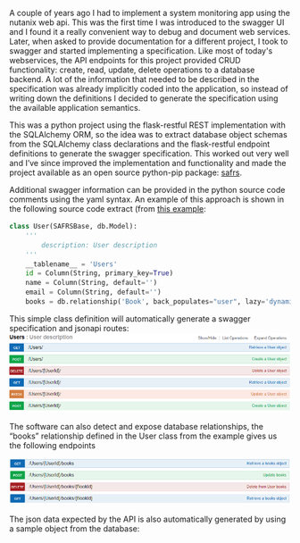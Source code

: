 A couple of years ago I had to implement a system monitoring app using the nutanix web api. This was the first time I was introduced to the swagger UI and I found it a really convenient way to debug and document web services.
Later, when asked to provide documentation for a different project, I took to swagger and started implementing a specification. Like most of today's webservices, the API endpoints for this project provided CRUD functionality: create, read, update, delete operations to a database backend.
A lot of the information that needed to be described in the specification was already implicitly coded into the application, so instead of writing down the definitions I decided to generate the specification using the available application semantics.

This was a python project using the flask-restful REST implementation with the SQLAlchemy ORM, so the idea was to extract database object schemas from the SQLAlchemy class declarations and the flask-restful endpoint definitions to generate the swagger specification.
This worked out very well and I’ve since improved the implementation and functionality and made the project available as an open source python-pip package: [safrs](https://github.com/thomaxxl/safrs).


Additional swagger information can be provided in the python source code comments using the yaml syntax. An example of this approach is shown in the following source code extract (from [this example]():

```python
class User(SAFRSBase, db.Model):
    '''
        description: User description
    '''
    __tablename__ = 'Users'
    id = Column(String, primary_key=True)
    name = Column(String, default='')
    email = Column(String, default='')
    books = db.relationship('Book', back_populates="user", lazy='dynamic')
```
This simple class definition will automatically generate a swagger specification and jsonapi routes:
![users](images/users1.PNG)

The software can also detect and expose database relationships, the “books” relationship defined in the User class from the example gives us the following endpoints

![books](images/books.PNG)


The json data expected by the API is also automatically generated by using a sample object from the database:


